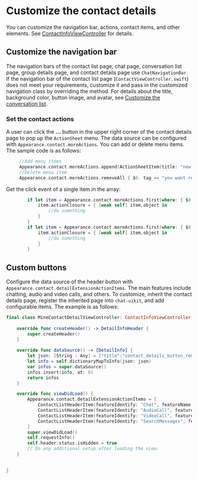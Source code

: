 # Customize the contact details

You can customize the navigation bar, actions, contact items, and other elements. See [ContactInfoViewController](https://github.com/AgoraIO-Usecase/AgoraChat-UIKit-ios/tree/SwiftUIKit/Documentation/chat_uikit.doccarchive/documentation/chat_uikit/contactinfoviewcontroller) for details.

## Customize the navigation bar

The navigation bars of the contact list page, chat page, conversation list page, group details page, and contact details page use `ChatNavigationBar`. If the navigation bar of the contact list page (`ContactViewController.swift`) does not meet your requirements, customize it and pass in the customized navigation class by overriding the method. For details about the title, background color, button image, and avatar, see [Customize the conversation list](customize-conversation-list.md).

### Set the contact actions

A user can click the **...** button in the upper right corner of the contact details page to pop up the `ActionSheet` menu. The data source can be configured with `Appearance.contact.moreActions`. You can add or delete menu items. The sample code is as follows:

```swift
     //Add menu items
     Appearance.contact.moreActions.append(ActionSheetItem(title: "new list item", type: .destructive, tag: "contact_custom"))
     //Delete menu item
     Appearance.contact.moreActions.removeAll { $0. tag == "you want remove" }
```

Get the click event of a single item in the array:

```Swift
        if let item = Appearance.contact.moreActions.first(where: { $0.tag == "xxx" }) {
            item.actionClosure = { [weak self] item,object in
                //do something
            }
        }
        if let item = Appearance.contact.moreActions.first(where: { $0.tag == "xxx" }) {
            item.actionClosure = { [weak self] item,object in
                //do something
            }
        }
```

## Custom buttons

Configure the data source of the header button with `Appearance.contact.detailExtensionActionItems`. The main features include chatting, audio and video calls, and others. To customize, inherit the contact details page, register the inherited page into `chat-uikit`, and add configurable items. The example is as follows:

```swift
final class MineContactDetailViewController: ContactInfoViewController {
    
    override func createHeader() -> DetailInfoHeader {
        super.createHeader()
    }
    
    override func dataSource() -> [DetailInfo] {
        let json: [String : Any] = ["title":"contact_details_button_remark".localized(),"detail":"","withSwitch": false,"switchValue":false]
        let info = self.dictionaryMapToInfo(json: json)
        var infos = super.dataSource()
        infos.insert(info, at: 0)
        return infos
    }

    override func viewDidLoad() {
        Appearance.contact.detailExtensionActionItems = [
            ContactListHeaderItem(featureIdentify: "Chat", featureName: "Chat".chat.localize, featureIcon: UIImage(named: "chatTo", in: .chatBundle, with: nil)),
            ContactListHeaderItem(featureIdentify: "AudioCall", featureName: "AudioCall".chat.localize, featureIcon: UIImage(named: "voice_call", in: .chatBundle, with: nil)),
            ContactListHeaderItem(featureIdentify: "VideoCall", featureName: "VideoCall".chat.localize, featureIcon: UIImage(named: "video_call", in: .chatBundle, with: nil)),
            ContactListHeaderItem(featureIdentify: "SearchMessages", featureName: "SearchMessages".chat.localize, featureIcon: UIImage(named: "search_history_messages", in: .chatBundle, with: nil))
        ]
        super.viewDidLoad()
        self.requestInfo()
        self.header.status.isHidden = true
        // Do any additional setup after loading the view.
    }
    
    
}
```


 
